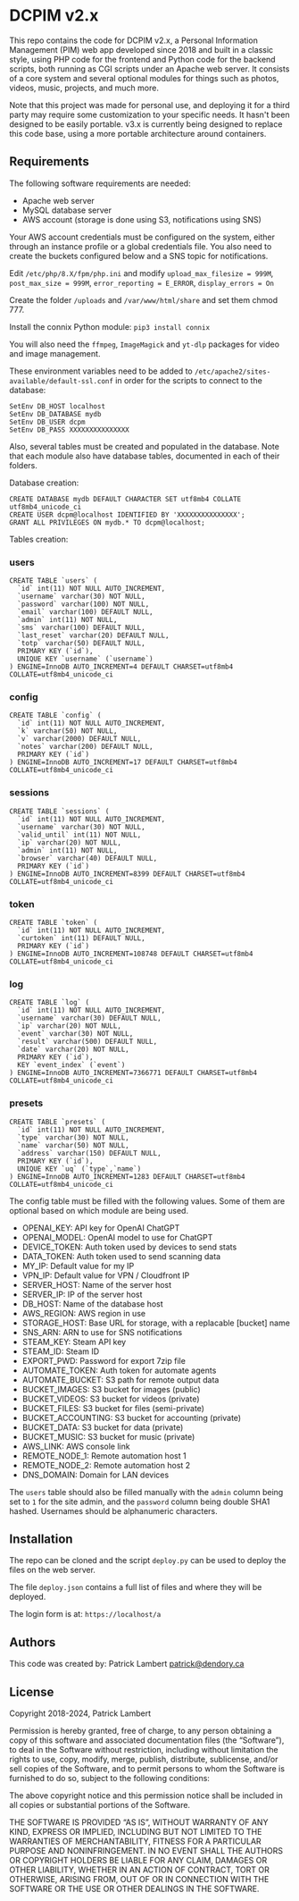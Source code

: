 # DCPIM v2.x

This repo contains the code for DCPIM v2.x, a Personal Information Management (PIM) web app developed since 2018 and built in a classic style, using PHP code for the frontend and Python code for the backend scripts, both running as CGI scripts under an Apache web server. It consists of a core system and several optional modules for things such as photos, videos, music, projects, and much more.

Note that this project was made for personal use, and deploying it for a third party may require some customization to your specific needs. It hasn't been designed to be easily portable. v3.x is currently being designed to replace this code base, using a more portable architecture around containers.


## Requirements

The following software requirements are needed:

* Apache web server
* MySQL database server
* AWS account (storage is done using S3, notifications using SNS)

Your AWS account credentials must be configured on the system, either through an instance profile or a global credentials file. You also need to create the buckets configured below and a SNS topic for notifications.

Edit `/etc/php/8.X/fpm/php.ini` and modify `upload_max_filesize = 999M`, `post_max_size = 999M`, `error_reporting = E_ERROR`, `display_errors = On`

Create the folder `/uploads` and `/var/www/html/share` and set them chmod 777.

Install the connix Python module: `pip3 install connix`

You will also need the `ffmpeg`, `ImageMagick` and `yt-dlp` packages for video and image management.

These environment variables need to be added to `/etc/apache2/sites-available/default-ssl.conf` in order for the scripts to connect to the database:

```
SetEnv DB_HOST localhost
SetEnv DB_DATABASE mydb
SetEnv DB_USER dcpm
SetEnv DB_PASS XXXXXXXXXXXXXXX
```

Also, several tables must be created and populated in the database. Note that each module also have database tables, documented in each of their folders.

Database creation:
```
CREATE DATABASE mydb DEFAULT CHARACTER SET utf8mb4 COLLATE utf8mb4_unicode_ci
CREATE USER dcpm@localhost IDENTIFIED BY 'XXXXXXXXXXXXXXX';
GRANT ALL PRIVILEGES ON mydb.* TO dcpm@localhost;
```

Tables creation:
### users
```
CREATE TABLE `users` (
  `id` int(11) NOT NULL AUTO_INCREMENT,
  `username` varchar(30) NOT NULL,
  `password` varchar(100) NOT NULL,
  `email` varchar(100) DEFAULT NULL,
  `admin` int(11) NOT NULL,
  `sms` varchar(100) DEFAULT NULL,
  `last_reset` varchar(20) DEFAULT NULL,
  `totp` varchar(50) DEFAULT NULL,
  PRIMARY KEY (`id`),
  UNIQUE KEY `username` (`username`)
) ENGINE=InnoDB AUTO_INCREMENT=4 DEFAULT CHARSET=utf8mb4 COLLATE=utf8mb4_unicode_ci
```

### config
```
CREATE TABLE `config` (
  `id` int(11) NOT NULL AUTO_INCREMENT,
  `k` varchar(50) NOT NULL,
  `v` varchar(2000) DEFAULT NULL,
  `notes` varchar(200) DEFAULT NULL,
  PRIMARY KEY (`id`)
) ENGINE=InnoDB AUTO_INCREMENT=17 DEFAULT CHARSET=utf8mb4 COLLATE=utf8mb4_unicode_ci
```

### sessions
```
CREATE TABLE `sessions` (
  `id` int(11) NOT NULL AUTO_INCREMENT,
  `username` varchar(30) NOT NULL,
  `valid_until` int(11) NOT NULL,
  `ip` varchar(20) NOT NULL,
  `admin` int(11) NOT NULL,
  `browser` varchar(40) DEFAULT NULL,
  PRIMARY KEY (`id`)
) ENGINE=InnoDB AUTO_INCREMENT=8399 DEFAULT CHARSET=utf8mb4 COLLATE=utf8mb4_unicode_ci
```

### token
```
CREATE TABLE `token` (
  `id` int(11) NOT NULL AUTO_INCREMENT,
  `curtoken` int(11) DEFAULT NULL,
  PRIMARY KEY (`id`)
) ENGINE=InnoDB AUTO_INCREMENT=108748 DEFAULT CHARSET=utf8mb4 COLLATE=utf8mb4_unicode_ci
```

### log
```
CREATE TABLE `log` (
  `id` int(11) NOT NULL AUTO_INCREMENT,
  `username` varchar(30) DEFAULT NULL,
  `ip` varchar(20) NOT NULL,
  `event` varchar(30) NOT NULL,
  `result` varchar(500) DEFAULT NULL,
  `date` varchar(20) NOT NULL,
  PRIMARY KEY (`id`),
  KEY `event_index` (`event`)
) ENGINE=InnoDB AUTO_INCREMENT=7366771 DEFAULT CHARSET=utf8mb4 COLLATE=utf8mb4_unicode_ci
```

### presets
```
CREATE TABLE `presets` (
  `id` int(11) NOT NULL AUTO_INCREMENT,
  `type` varchar(30) NOT NULL,
  `name` varchar(50) NOT NULL,
  `address` varchar(150) DEFAULT NULL,
  PRIMARY KEY (`id`),
  UNIQUE KEY `uq` (`type`,`name`)
) ENGINE=InnoDB AUTO_INCREMENT=1283 DEFAULT CHARSET=utf8mb4 COLLATE=utf8mb4_unicode_ci
```

The config table must be filled with the following values. Some of them are optional based on which module are being used.

* OPENAI_KEY: API key for OpenAI ChatGPT
* OPENAI_MODEL: OpenAI model to use for ChatGPT
* DEVICE_TOKEN: Auth token used by devices to send stats
* DATA_TOKEN: Auth token used to send scanning data
* MY_IP: Default value for my IP
* VPN_IP: Default value for VPN / Cloudfront IP
* SERVER_HOST: Name of the server host
* SERVER_IP: IP of the server host
* DB_HOST: Name of the database host
* AWS_REGION: AWS region in use
* STORAGE_HOST: Base URL for storage, with a replacable [bucket] name
* SNS_ARN: ARN to use for SNS notifications
* STEAM_KEY: Steam API key
* STEAM_ID: Steam ID
* EXPORT_PWD: Password for export 7zip file
* AUTOMATE_TOKEN: Auth token for automate agents
* AUTOMATE_BUCKET: S3 path for remote output data
* BUCKET_IMAGES: S3 bucket for images (public)
* BUCKET_VIDEOS: S3 bucket for videos (private)
* BUCKET_FILES: S3 bucket for files (semi-private)
* BUCKET_ACCOUNTING: S3 bucket for accounting (private)
* BUCKET_DATA: S3 bucket for data (private)
* BUCKET_MUSIC: S3 bucket for music (private)
* AWS_LINK: AWS console link
* REMOTE_NODE_1: Remote automation host 1
* REMOTE_NODE_2: Remote automation host 2
* DNS_DOMAIN: Domain for LAN devices

The `users` table should also be filled manually with the `admin` column being set to `1` for the site admin, and the `password` column being double SHA1 hashed. Usernames should be alphanumeric characters.


## Installation

The repo can be cloned and the script `deploy.py` can be used to deploy the files on the web server.

The file `deploy.json` contains a full list of files and where they will be deployed.

The login form is at: `https://localhost/a`


## Authors

This code was created by: Patrick Lambert patrick@dendory.ca


## License

Copyright 2018-2024, Patrick Lambert

Permission is hereby granted, free of charge, to any person obtaining a copy of this software and associated documentation files (the “Software”), to deal in the Software without restriction, including without limitation the rights to use, copy, modify, merge, publish, distribute, sublicense, and/or sell copies of the Software, and to permit persons to whom the Software is furnished to do so, subject to the following conditions:

The above copyright notice and this permission notice shall be included in all copies or substantial portions of the Software.

THE SOFTWARE IS PROVIDED “AS IS”, WITHOUT WARRANTY OF ANY KIND, EXPRESS OR IMPLIED, INCLUDING BUT NOT LIMITED TO THE WARRANTIES OF MERCHANTABILITY, FITNESS FOR A PARTICULAR PURPOSE AND NONINFRINGEMENT. IN NO EVENT SHALL THE AUTHORS OR COPYRIGHT HOLDERS BE LIABLE FOR ANY CLAIM, DAMAGES OR OTHER LIABILITY, WHETHER IN AN ACTION OF CONTRACT, TORT OR OTHERWISE, ARISING FROM, OUT OF OR IN CONNECTION WITH THE SOFTWARE OR THE USE OR OTHER DEALINGS IN THE SOFTWARE.

